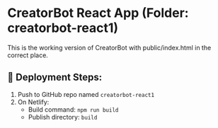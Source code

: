 # CreatorBot React App (Folder: creatorbot-react1)

This is the working version of CreatorBot with public/index.html in the correct place.

## 🚀 Deployment Steps:
1. Push to GitHub repo named `creatorbot-react1`
2. On Netlify:
   - Build command: `npm run build`
   - Publish directory: `build`
